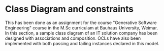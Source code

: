 # Class Diagram and constraints
This has been done as an assignment for the course "Generative Software Engineering" course in the M.Sc curriculam at Bauhaus University, Weimar. In this section, a sample class diagram of an IT solution
company has been designed with associations and composition. OCLs have also been implemented with both passing and failing instances declared in this model.
